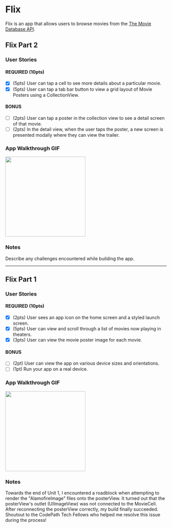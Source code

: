# Flix

Flix is an app that allows users to browse movies from the [The Movie Database API](http://docs.themoviedb.apiary.io/#).

## Flix Part 2

### User Stories

#### REQUIRED (10pts)
- [x] (5pts) User can tap a cell to see more details about a particular movie.
- [x] (5pts) User can tap a tab bar button to view a grid layout of Movie Posters using a CollectionView.

#### BONUS
- [ ] (2pts) User can tap a poster in the collection view to see a detail screen of that movie.
- [ ] (2pts) In the detail view, when the user taps the poster, a new screen is presented modally where they can view the trailer.

### App Walkthrough GIF

<img src="https://user-images.githubusercontent.com/58148243/133022956-8d76b5e6-297a-41ec-bac1-b1dae7d3f516.gif" width=250><br>

### Notes
Describe any challenges encountered while building the app.

---

## Flix Part 1

### User Stories

#### REQUIRED (10pts)
- [x] (2pts) User sees an app icon on the home screen and a styled launch screen.
- [x] (5pts) User can view and scroll through a list of movies now playing in theaters.
- [x] (3pts) User can view the movie poster image for each movie.

#### BONUS
- [ ] (2pt) User can view the app on various device sizes and orientations.
- [ ] (1pt) Run your app on a real device.

### App Walkthrough GIF
<img src="https://user-images.githubusercontent.com/58148243/132628690-0e1393dc-97c2-4df7-a556-a3734cc989e5.gif" width=250> <br>

### Notes
Towards the end of Unit 1, I encountered a roadblock when attempting to render the "AlamofireImage" files onto the posterView. It turned out that the posterView's outlet (UIImageView) was not connected to the MovieCell. After reconnecting the posterView correctly, my build finally succeeded. Shoutout to the CodePath Tech Fellows who helped me resolve this issue during the process!
